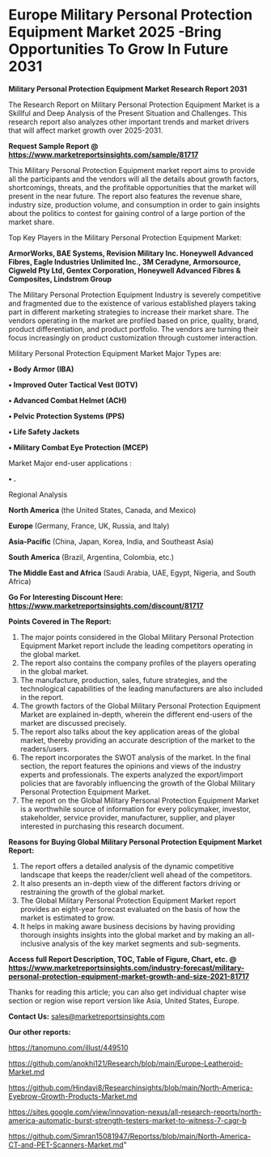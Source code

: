 # Europe Military Personal Protection Equipment Market 2025 -Bring Opportunities To Grow In Future 2031

<strong>Military Personal Protection Equipment Market Research Report 2031</strong>

The Research Report on Military Personal Protection Equipment Market is a Skillful and Deep Analysis of the Present Situation and Challenges. This research report also analyzes other important trends and market drivers that will affect market growth over 2025-2031.

<strong>Request Sample Report @ <a href=https://www.marketreportsinsights.com/sample/81717>https://www.marketreportsinsights.com/sample/81717</a></strong>

This Military Personal Protection Equipment market report aims to provide all the participants and the vendors will all the details about growth factors, shortcomings, threats, and the profitable opportunities that the market will present in the near future. The report also features the revenue share, industry size, production volume, and consumption in order to gain insights about the politics to contest for gaining control of a large portion of the market share.

Top Key Players in the Military Personal Protection Equipment Market:

<strong>ArmorWorks, BAE Systems, Revision Military Inc. Honeywell Advanced Fibres, Eagle Industries Unlimited Inc., 3M Ceradyne, Armorsource, Cigweld Pty Ltd, Gentex Corporation, Honeywell Advanced Fibres & Composites, Lindstrom Group</strong>

The Military Personal Protection Equipment Industry is severely competitive and fragmented due to the existence of various established players taking part in different marketing strategies to increase their market share. The vendors operating in the market are profiled based on price, quality, brand, product differentiation, and product portfolio. The vendors are turning their focus increasingly on product customization through customer interaction.

Military Personal Protection Equipment Market Major Types are:

<strong>• Body Armor (IBA)

• Improved Outer Tactical Vest (IOTV)

• Advanced Combat Helmet (ACH)

• Pelvic Protection Systems (PPS)

• Life Safety Jackets

• Military Combat Eye Protection (MCEP)</strong>

Market Major end-user applications :

<strong>• .</strong>

Regional Analysis

</u><strong><b>North America</b></strong> (the United States, Canada, and Mexico)

<strong><b>Europe </b></strong>(Germany, France, UK, Russia, and Italy)

<strong><b>Asia-Pacific</b></strong> (China, Japan, Korea, India, and Southeast Asia)

<strong><b>South America</b></strong> (Brazil, Argentina, Colombia, etc.)

<strong><b>The Middle East and Africa</b></strong> (Saudi Arabia, UAE, Egypt, Nigeria, and South Africa)

<strong>Go For Interesting Discount Here: <a href=https://www.marketreportsinsights.com/discount/81717>https://www.marketreportsinsights.com/discount/81717</a></strong>

<strong>Points Covered in The Report:</strong>
<ol>
  <li>The major points considered in the Global Military Personal Protection Equipment Market report include the leading competitors operating in the global market.</li>
  <li>The report also contains the company profiles of the players operating in the global market.</li>
  <li>The manufacture, production, sales, future strategies, and the technological capabilities of the leading manufacturers are also included in the report.</li>
  <li>The growth factors of the Global Military Personal Protection Equipment Market are explained in-depth, wherein the different end-users of the market are discussed precisely.</li>
  <li>The report also talks about the key application areas of the global market, thereby providing an accurate description of the market to the readers/users.</li>
  <li>The report incorporates the SWOT analysis of the market. In the final section, the report features the opinions and views of the industry experts and professionals. The experts analyzed the export/import policies that are favorably influencing the growth of the Global Military Personal Protection Equipment Market.</li>
  <li>The report on the Global Military Personal Protection Equipment Market is a worthwhile source of information for every policymaker, investor, stakeholder, service provider, manufacturer, supplier, and player interested in purchasing this research document.</li>
</ol>
<strong>Reasons for Buying Global Military Personal Protection Equipment Market Report:</strong>

<ol>
  <li>The report offers a detailed analysis of the dynamic competitive landscape that keeps the reader/client well ahead of the competitors.</li>
  <li>It also presents an in-depth view of the different factors driving or restraining the growth of the global market.</li>
  <li>The Global Military Personal Protection Equipment Market report provides an eight-year forecast evaluated on the basis of how the market is estimated to grow.</li>
  <li>It helps in making aware business decisions by having providing thorough insights insights into the global market and by making an all-inclusive analysis of the key market segments and sub-segments.</li>
</ol>
<strong>Access full Report Description, TOC, Table of Figure, Chart, etc. @ <a href=https://www.marketreportsinsights.com/industry-forecast/military-personal-protection-equipment-market-growth-and-size-2021-81717>https://www.marketreportsinsights.com/industry-forecast/military-personal-protection-equipment-market-growth-and-size-2021-81717</a></strong>


Thanks for reading this article; you can also get individual chapter wise section or region wise report version like Asia, United States, Europe.

<strong>Contact Us:</strong>
sales@marketreportsinsights.com

<strong>Our other reports:</strong>

<a href=https://tanomuno.com/illust/449510>https://tanomuno.com/illust/449510</a>

<a href=https://github.com/anokhi121/Research/blob/main/Europe-Leatheroid-Market.md>https://github.com/anokhi121/Research/blob/main/Europe-Leatheroid-Market.md</a>

<a href=https://github.com/Hindavi8/Researchinsights/blob/main/North-America-Eyebrow-Growth-Products-Market.md>https://github.com/Hindavi8/Researchinsights/blob/main/North-America-Eyebrow-Growth-Products-Market.md</a>

<a href=https://sites.google.com/view/innovation-nexus/all-research-reports/north-america-automatic-burst-strength-testers-market-to-witness-7-cagr-b>https://sites.google.com/view/innovation-nexus/all-research-reports/north-america-automatic-burst-strength-testers-market-to-witness-7-cagr-b</a>

<a href=https://github.com/Simran15081947/Reportss/blob/main/North-America-CT-and-PET-Scanners-Market.md>https://github.com/Simran15081947/Reportss/blob/main/North-America-CT-and-PET-Scanners-Market.md</a>"

